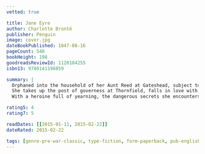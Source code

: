 ```yaml
---
vetted: true

title: Jane Eyre
author: Charlotte Brontë
publisher: Penguin
image: cover.jpg
dateBookPublished: 1847-08-16
pageCount: 548
bookHeight: 198
goodreadsReviewId: 1120184255
isbn13: 9780141198859

summary: |
  Orphaned into the household of her Aunt Reed at Gateshead, subject to the cruel regime at Lowood charity school, Jane Eyre nonetheless emerges unbroken in spirit and integrity. 
  She takes up the post of governess at Thornfield, falls in love with Mr. Rochester, and discovers the impediment to their lawful marriage in a story that transcends melodrama to portray a woman's passionate search for a wider and richer life than Victorian society traditionally allowed. 
  With a heroine full of yearning, the dangerous secrets she encounters, and the choices she finally makes, Charlotte Bronte's innovative and enduring romantic novel continues to engage and provoke readers.

rating5: 4
rating7: 5

readDates: [[2015-01-11, 2015-02-22]]
dateRated: 2015-02-22

tags: [genre-pre-war-classic, type-fiction, form-paperback, pub-english-library]
---
```

